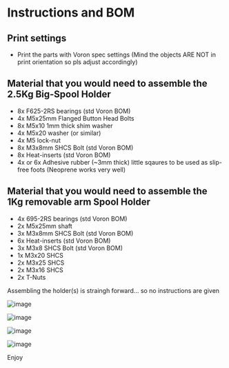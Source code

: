 # Instructions and BOM #

## Print settings
* Print the parts with Voron spec settings
(Mind the objects ARE NOT in print orientation so pls adjust accordingly)

## Material that you would need to assemble the 2.5Kg Big-Spool Holder
* 8x F625-2RS bearings  (std Voron BOM)  
* 4x M5x25mm Flanged Button Head Bolts
* 8x M5x10 1mm thick shim washer
* 4x M5x20 washer (or similar)
* 4x M5 lock-nut
* 8x M3x8mm SHCS Bolt   (std Voron BOM)
* 8x Heat-inserts       (std Voron BOM)
* 4x or 6x Adhesive rubber (~3mm thick) little sqaures to be used as slip-free foots (Neoprene works very well) 

## Material that you would need to assemble the 1Kg removable arm Spool Holder
* 4x 695-2RS bearings  (std Voron BOM)  
* 2x M5x25mm shaft
* 3x M3x8mm SHCS Bolt   (std Voron BOM)
* 6x Heat-inserts       (std Voron BOM)
* 3x M3x8 SHCS Bolt     (std Voron BOM)
* 1x M3x20 SHCS
* 2x M3x25 SHCS
* 2x M3x16 SHCS
* 2x T-Nuts

Assembling the holder(s) is straingh forward... so no instructions are given

![image](https://user-images.githubusercontent.com/76037248/166681257-830705b5-f56c-4e89-95a4-2c167486aa30.png)

![image](https://user-images.githubusercontent.com/76037248/166678871-38143e3f-4faa-4e87-83ac-a5ef97068a50.png)

![image](https://user-images.githubusercontent.com/76037248/167285796-1e4ec3b1-10a5-450b-a859-cec34bd1d9f2.png)

![image](https://user-images.githubusercontent.com/76037248/166742382-b1fbc666-1654-498b-be33-670b36f9959f.png)

Enjoy
